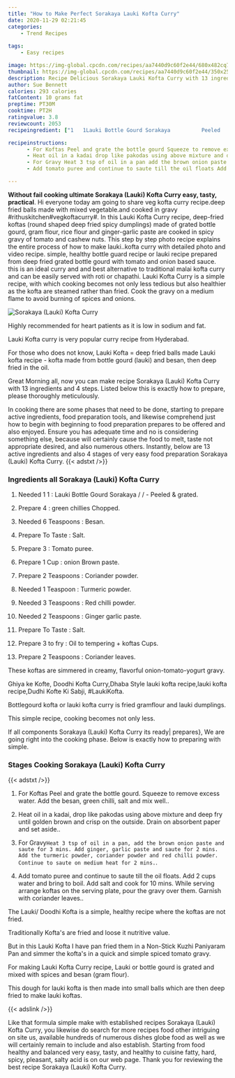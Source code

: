 ```yaml
---
title: "How to Make Perfect Sorakaya Lauki Kofta Curry"
date: 2020-11-29 02:21:45
categories:
    - Trend Recipes
    
tags:
    - Easy recipes

image: https://img-global.cpcdn.com/recipes/aa7440d9c60f2e44/680x482cq70/sorakaya-lauki-kofta-curry-recipe-main-photo.jpg
thumbnail: https://img-global.cpcdn.com/recipes/aa7440d9c60f2e44/350x250cq70/sorakaya-lauki-kofta-curry-recipe-main-photo.jpg
description: Recipe Delicious Sorakaya Lauki Kofta Curry with 13 ingredients and 4 stages of easy cooking.
author: Sue Bennett
calories: 293 calories
fatContent: 10 grams fat
preptime: PT30M
cooktime: PT2H
ratingvalue: 3.8
reviewcount: 2053
recipeingredient: ["1   1Lauki Bottle Gourd Sorakaya          Peeled    grated", "4green chillies Chopped", "6 TeaspoonsBesan", "To TasteSalt", "3Tomato puree", "1 Cuponion Brown      paste", "2 TeaspoonsCoriander powder", "1 TeaspoonTurmeric powder", "3 TeaspoonsRed chilli powder", "2 TeaspoonsGinger garlic paste", "To TasteSalt", "3 to fryOil   to   tempering    koftas    Cups", "2 TeaspoonsCoriander leaves"]

recipeinstructions: 
      - For Koftas Peel and grate the bottle gourd Squeeze to remove excess water Add the besan green chilli salt and mix well 
      - Heat oil in a kadai drop like pakodas using above mixture and deep fry until golden brown and crisp on the outside Drain on absorbent paper and set aside 
      - For Gravy Heat 3 tsp of oil in a pan add the brown onion paste and saute for 3 mins Add ginger garlic paste and saute for 2 mins Add the turmeric powder coriander powder and red chilli powder Continue to saute on medium heat for 2 mins  
      - Add tomato puree and continue to saute till the oil floats Add 2 cups water and bring to boil Add salt and cook for 10 mins While serving arrange koftas on the serving plate pour the gravy over them Garnish with coriander leaves

---
```




**Without fail cooking ultimate Sorakaya (Lauki) Kofta Curry easy, tasty, practical**. Hi everyone today am going to share veg kofta curry recipe.deep fried balls made with mixed vegetable.and cooked in gravy #rithuskitchen#vegkoftacurry#. In this Lauki Kofta Curry recipe, deep-fried koftas (round shaped deep fried spicy dumplings) made of grated bottle gourd, gram flour, rice flour and ginger-garlic paste are cooked in spicy gravy of tomato and cashew nuts. This step by step photo recipe explains the entire process of how to make lauki..kofta curry with detailed photo and video recipe. simple, healthy bottle guard recipe or lauki recipe prepared from deep fried grated bottle gourd with tomato and onion based sauce. this is an ideal curry and and best alternative to traditional malai kofta curry and can be easily served with roti or chapathi. Lauki Kofta Curry is a simple recipe, with which cooking becomes not only less tedious but also healthier as the kofta are steamed rather than fried. Cook the gravy on a medium flame to avoid burning of spices and onions.


![Sorakaya (Lauki) Kofta Curry](https://img-global.cpcdn.com/recipes/aa7440d9c60f2e44/680x482cq70/sorakaya-lauki-kofta-curry-recipe-main-photo.jpg "Sorakaya (Lauki) Kofta Curry")



Highly recommended for heart patients as it is low in sodium and fat.

Lauki Kofta curry is very popular curry recipe from Hyderabad.

For those who does not know, Lauki Kofta = deep fried balls made Lauki kofta recipe - kofta made from bottle gourd (lauki) and besan, then deep fried in the oil.


Great Morning all, now you can make recipe Sorakaya (Lauki) Kofta Curry with 13 ingredients and 4 steps. Listed below this is exactly how to prepare, please thoroughly meticulously.

In cooking there are some phases that need to be done, starting to prepare active ingredients, food preparation tools, and likewise comprehend just how to begin with beginning to food preparation prepares to be offered and also enjoyed. Ensure you has adequate time and no is considering something else, because will certainly cause the food to melt, taste not appropriate desired, and also numerous others. Instantly, below are 13 active ingredients and also 4 stages of very easy food preparation Sorakaya (Lauki) Kofta Curry.
{{< adstxt />}}

### Ingredients all Sorakaya (Lauki) Kofta Curry


1. Needed 1   1 : Lauki Bottle Gourd Sorakaya  /  /    -  Peeled  &amp;  grated.

1. Prepare 4 : green chillies Chopped.

1. Needed 6 Teaspoons : Besan.

1. Prepare To Taste : Salt.

1. Prepare 3 : Tomato puree.

1. Prepare 1 Cup : onion Brown      paste.

1. Prepare 2 Teaspoons : Coriander powder.

1. Needed 1 Teaspoon : Turmeric powder.

1. Needed 3 Teaspoons : Red chilli powder.

1. Needed 2 Teaspoons : Ginger garlic paste.

1. Prepare To Taste : Salt.

1. Prepare 3 to fry : Oil   to   tempering  +  koftas    Cups.

1. Prepare 2 Teaspoons : Coriander leaves.


These koftas are simmered in creamy, flavorful onion-tomato-yogurt gravy.

Ghiya ke Kofte, Doodhi Kofta Curry,Dhaba Style lauki kofta recipe,lauki kofta recipe,Dudhi Kofte Ki Sabji, #LaukiKofta.

Bottlegourd kofta or lauki kofta curry is fried gramflour and lauki dumplings.

This simple recipe, cooking becomes not only less.


If all components Sorakaya (Lauki) Kofta Curry its ready| prepares}, We are going right into the cooking phase. Below is exactly how to preparing with simple.

### Stages Cooking Sorakaya (Lauki) Kofta Curry

{{< adstxt />}}


1. For Koftas Peel and grate the bottle gourd. Squeeze to remove excess water. Add the besan, green chilli, salt and mix well..



1. Heat oil in a kadai, drop like pakodas using above mixture and deep fry until golden brown and crisp on the outside. Drain on absorbent paper and set aside..



1. For Gravy` Heat 3 tsp of oil in a pan, add the brown onion paste and saute for 3 mins. Add ginger, garlic paste and saute for 2 mins. Add the turmeric powder, coriander powder and red chilli powder. Continue to saute on medium heat for 2 mins. `.



1. Add tomato puree and continue to saute till the oil floats. Add 2 cups water and bring to boil. Add salt and cook for 10 mins. While serving arrange koftas on the serving plate, pour the gravy over them. Garnish with coriander leaves..




The Lauki/ Doodhi Kofta is a simple, healthy recipe where the koftas are not fried.

Traditionally Kofta&#39;s are fried and loose it nutritive value.

But in this Lauki Kofta I have pan fried them in a Non-Stick Kuzhi Paniyaram Pan and simmer the kofta&#39;s in a quick and simple spiced tomato gravy.

For making Lauki Kofta Curry recipe, Lauki or bottle gourd is grated and mixed with spices and besan (gram flour).

This dough for lauki kofta is then made into small balls which are then deep fried to make lauki koftas.


{{< adslink />}}

Like that formula simple make with established recipes Sorakaya (Lauki) Kofta Curry, you likewise do search for more recipes food other intriguing on site us, available hundreds of numerous dishes globe food as well as we will certainly remain to include and also establish. Starting from food healthy and balanced very easy, tasty, and healthy to cuisine fatty, hard, spicy, pleasant, salty acid is on our web page. Thank you for reviewing the best recipe Sorakaya (Lauki) Kofta Curry.
